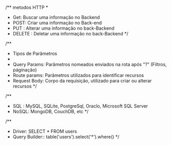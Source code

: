 /** metodos HTTP
*
* Get: Buscar uma informação no Backend
* POST: Criar uma informação no Back-end
* PUT : Alterar uma informação no back-Backend
* DELETE : Deletar uma informação no back-Backend
*/

/**
* Tipos de Parâmetros
*
* Query Params: Parâmetros nomeados enviados na rota após "?" (Filtros, páginação)
* Route params: Parâmetros utilizados para identificar recursos
* Request Body: Corpo da requisição, utilizado para criar ou alterar recursos
*/


/**
* SQL : MySQL, SQLite, PostgreSql, Oraclo, Microsoft SQL Server
* NoSQL: MongoDB, CouchDB, etc
*/


/**
* Driver: SELECT * FROM users
* Query Builder:: table('users').select('*').where()
*/
